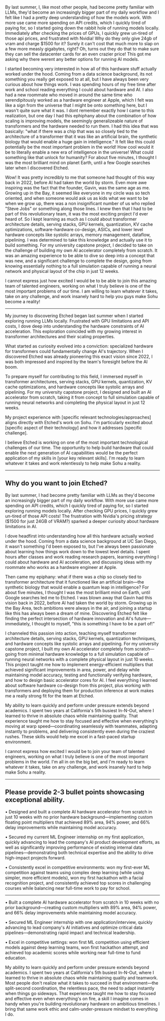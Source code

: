 By last summer, I, like most other people, had become pretty familiar with LLMs, they'd become an increasingly bigger part of my daily workflow and I felt like I had a pretty deep understanding of how the models work. With more use came more spending on API credits, which I quickly tired of paying for, so I started going down the rabbit hole of running models locally. Immediately after checking the prices of GPUs, I quickly grew un-tired of those api prices, and frustrated with Nvidia! Why do they only give 24gb of vram and charge $1500 for it? Surely it can't cost that much more to slap on a few more measly gigabytes, right? Oh, turns out they do that to make sure they can sell the datacenter cards for an even crazier price! This got me asking why there werent any better options for running AI models.

I started becoming very interested in how all of this hardware stuff actually worked under the hood. Coming from a data science background, its not something you really get exposed to at all, but I have always been very curious about how things work. I was spending hours of my free time after work and school reading everything I could about hardware and AI. I also had a new roommate who moved in around the same time who serendipitously worked as a hardware engineer at Apple, which I felt was like a sign from the universe that I might be onto something here, but I wasn't quite sure what it was. I dont remember exactly how I came to this realization, but one day I had this ephiphany about the combination of how scaling is improving models, the seemingly generalizeable nature of transformers and the hardware needed to run them. I had this idea that was basically: "what if there was a chip that was so closely tied to the architecture of a transformer that it was like an artificial brain, the synthetic biology that would enable a huge gain in intelligence." It felt like this could potentially be the most important problem in the world! How cool would it be to literally enable a new era of intelligence in the universe! What could something like that unlock for humanity? For about five minutes, I thought I was the most brilliant mind on planet Earth, until a few Google searches later when I discovered Etched.

Wow! It was pretty incredibly to me that someone had thought of this way back in 2022, before AI had taken the world by storm. Even more awe inspiring was the fact that the founder, Gavin, was the same age as me. Growing up in the Bay, it seemed like everyone in my circle was so tech oriented, and when someone would ask us as kids what we want to be when we grow up, there was a non insignificant number of us who replied "Steve Jobs" or something along those lines. I knew then that I had to be part of this revolutionary team, it was the most exciting project I'd ever heard of. So I kept learning as much as I could about transformer architecture details, serving stacks, GPU kernels, quantization, KV cache optimizations, software-hardware co-design, ASICs, and lower level hardware concepts like systolic arrays, memory management, dataflow, pipelining. I was determined to take this knowledge and actually use it to build something. For my university capstone project, I decided to take on the challenge of building my own AI accelerator completely from scratch. It was an amazing experience to be able to dive so deep into a concept that was new, and a significant challenge to complete the design, going from knowing essentially nothing to a full simulation capable of running a neural network and physical layout of the chip in just 12 weeks.

I cannot express just how excited I would be to be able to join this amazing team of talented engineers, working on what I truly believe is one of the most important problems of our time. I am willing to learn whatever it takes, take on any challenge, and work insanely hard to help you guys make Sohu become a reality!

---

My journey to discovering Etched began last summer when I started exploring running LLMs locally. Frustrated with GPU limitations and API costs, I dove deep into understanding the hardware constraints of AI acceleration. This exploration coincided with my growing interest in transformer architectures and their scaling properties.

What started as curiosity evolved into a conviction: specialized hardware for transformers could fundamentally change AI's trajectory. When I discovered Etched was already pioneering this exact vision since 2022, I was both impressed and inspired by the team's foresight before the AI boom.

To prepare myself for contributing to this field, I immersed myself in transformer architectures, serving stacks, GPU kernels, quantization, KV cache optimizations, and hardware concepts like systolic arrays and pipelining. For my university capstone project, I designed and built an AI accelerator from scratch, taking it from concept to full simulation capable of running neural networks and completing the physical layout in just 12 weeks.

My project experience with [specific relevant technologies/approaches] aligns directly with Etched's work on Sohu. I'm particularly excited about [specific aspect of their technology] and how it addresses [specific challenge].

I believe Etched is working on one of the most important technological challenges of our time. The opportunity to help build hardware that could enable the next generation of AI capabilities would be the perfect application of my skills in [your key relevant skills]. I'm ready to learn whatever it takes and work relentlessly to help make Sohu a reality.

---

## Why do you want to join Etched?

By last summer, I had become pretty familiar with LLMs as they'd become an increasingly bigger part of my daily workflow. With more use came more spending on API credits, which I quickly tired of paying for, so I started exploring running models locally. After checking GPU prices, I quickly grew un-tired of those API costs! The frustration with Nvidia's pricing strategy ($1500 for just 24GB of VRAM?) sparked a deeper curiosity about hardware limitations in AI.

I dove headfirst into understanding how all this hardware actually worked under the hood. Coming from a data science background at UC San Diego, it wasn't something I'd been exposed to, but I've always been passionate about learning how things work down to the lowest level details. I spent hours after classes and work reading research papers, learning everything I could about hardware and AI acceleration, and discussing ideas with my roommate who works as a hardware engineer at Apple.

Then came my epiphany: what if there was a chip so closely tied to transformer architecture that it functioned like an artificial brain—the synthetic biology that would enable a quantum leap in intelligence? For about five minutes, I thought I was the most brilliant mind on Earth, until Google searches led me to Etched. I was blown away that Gavin had this vision back in 2022, before AI had taken the world by storm. Growing up in the Bay Area, tech ambitions were always in the air, and joining a startup like this has always been a dream of mine. Discovering Etched felt like finding the perfect intersection of hardware innovation and AI's future—immediately, I thought to myself, "this is something I have to be a part of!"

I channeled this passion into action, teaching myself transformer architecture details, serving stacks, GPU kernels, quantization techniques, and hardware concepts like systolic arrays and pipelining. For my university capstone project, I built my own AI accelerator completely from scratch—going from minimal hardware knowledge to a full simulation capable of running neural networks with a complete physical layout in just 10 weeks. This project taught me how to implement energy-efficient multipliers that achieved significant improvements in area, power, and delay while maintaining model accuracy, testing and functionally verifying hardware, and how to design basic accelerator cores for AI. I feel everything I learned about software hardware co-design from this project, plus working with transformers and deploying them for production inference at work makes me a really strong fit for the team at Etched.

My ability to learn quickly and perform under pressure extends beyond academics. I spent two years at California's 5th busiest In-N-Out, where I learned to thrive in absolute chaos while maintaining quality. That experience taught me how to stay focused and effective when everything's moving at warp speed—coordinating seamlessly with teammates, adapting instantly to problems, and delivering consistently even during the craziest rushes. These skills would help me excel in a fast-paced startup environment.

I cannot express how excited I would be to join your team of talented engineers, working on what I truly believe is one of the most important problems in the world. I'm all in on the big bet, and I'm ready to learn whatever it takes, take on any challenge, and work insanely hard to help make Sohu a reality.

---

## Please provide 2-3 bullet points showcasing exceptional ability.

• Designed and built a complete AI hardware accelerator from scratch in just 10 weeks with no prior hardware background—implementing custom floating point multipliers that achieved 89% area, 94% power, and 66% delay improvements while maintaining model accuracy.

• Secured my current ML Engineer internship on my first application, quickly advancing to lead the company's AI product development efforts, as well as significantly improving performance of existing internal data pipelines—demonstrating both technical expertise and the ability to drive high-impact projects forward.

• Consistently excel in competitive environments: won my first-ever ML competition against teams using complex deep learning (while using simpler, more efficient models), won my first hackathon with a facial recognition project, and consistently achieved top scores in challenging courses while balancing near full-time work to pay for school.

---





• Built a complete AI hardware accelerator from scratch in 10 weeks with no prior background—creating custom multipliers with 89% area, 94% power, and 66% delay improvements while maintaining model accuracy.

• Secured ML Engineer internship with one application/interview, quickly advancing to lead company's AI initiatives and optimize critical data pipelines—demonstrating rapid impact and technical leadership.

• Excel in competitive settings: won first ML competition using efficient models against deep learning teams, won first hackathon attempt, and achieved top academic scores while working near full-time to fund education.



My ability to learn quickly and perform under pressure extends beyond academics. I spent two years at California's 5th busiest In-N-Out, where I learned to thrive in absolute chaos while maintaining quality and teamwork. Most people don't realize what it takes to succeed in that environment—the split-second coordination, the relentless pace, the need to adapt instantly when things go sideways. That experience taught me how to stay focused and effective even when everything's on fire, a skill I imagine comes in handy when you're building revolutionary hardware on ambitious timelines. I bring that same work ethic and calm-under-pressure mindset to everything I do.
